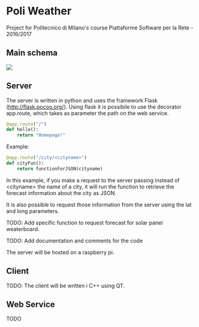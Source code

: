 # Poli Weather

Project for Politecnico di Milano's course Piattaforme Software per la Rete - 2016/2017


##  Main schema
![](http://i.imgur.com/vXn8zwo.png)

##  Server

The server is written in python and uses the framework Flask (http://flask.pocoo.org/). Using flask it is possibile to use the decorator app.route, which takes as parameter the path on the web service.

```python
@app.route("/")
def hello():
    return "Homepage!"
```

Example:

```python
@app.route("/city/<cityname>")
def cityFun():
    return functionForJSON(cityname)
```
In this example, if you make a request to the server passing instead of \<cityname\> the name of a city, it will run the function to retrieve the forecast information about the city as JSON.

It is also possible to request those information from the server using the lat and long parameters.

TODO: Add specific function to request forecast for solar panel weaterboard. 

TODO: Add documentation and comments for the code 

The server will be hosted on a raspberry pi.

##  Client

TODO: The client will be written i C++ using QT.

##  Web Service

TODO
